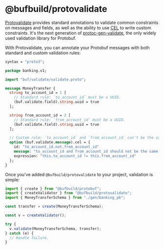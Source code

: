 # @bufbuild/protovalidate

[Protovalidate][protovalidate] provides standard annotations to validate common constraints on messages and fields, as well as the ability to use [CEL][cel] to write custom constraints. It's the next generation of [protoc-gen-validate][protoc-gen-validate], the only widely used validation library for Protobuf.

With Protovalidate, you can annotate your Protobuf messages with both standard and custom validation rules:

```protobuf
syntax = "proto3";

package banking.v1;

import "buf/validate/validate.proto";

message MoneyTransfer {
  string to_account_id = 1 [
    // Standard rule: `to_account_id` must be a UUID.
    (buf.validate.field).string.uuid = true
  ];

  string from_account_id = 2 [
    // Standard rule: `from_account_id` must be a UUID.
    (buf.validate.field).string.uuid = true
  ];

  // Custom rule: `to_account_id` and `from_account_id` can't be the same.
  option (buf.validate.message).cel = {
    id: "to_account_id.not.from_account_id"
    message: "to_account_id and from_account_id should not be the same value"
    expression: "this.to_account_id != this.from_account_id"
  };
}
```

Once you've added `@bufbuild/protovalidate` to your project, validation is simple:

```ts
import { create } from "@bufbuild/protobuf";
import { createValidator } from "@bufbuild/protovalidate";
import { MoneyTransferSchema } from "./gen/banking_pb";

const transfer = create(MoneyTransferSchema);

const v = createValidator();

try {
  v.validate(MoneyTransferSchema, transfer);
} catch (e) {
  // Handle failure.
}
```

[protovalidate]: https://buf.build/docs/protovalidate
[cel]: https://cel.dev
[protoc-gen-validate]: https://github.com/bufbuild/protoc-gen-validate
